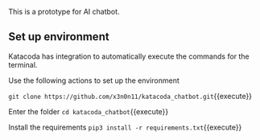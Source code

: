 This is a prototype for AI chatbot. 

## Set up environment

Katacoda has integration to automatically execute the commands for the terminal.

Use the following actions to set up the environment

`git clone https://github.com/x3n0n11/katacoda_chatbot.git`{{execute}}

Enter the folder
`cd katacoda_chatbot`{{execute}}

Install the requirements
`pip3 install -r requirements.txt`{{execute}}